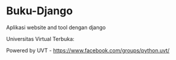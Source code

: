 Buku-Django
===========

Aplikasi website and tool dengan django

Universitas Virtual Terbuka:

Powered by UVT - https://www.facebook.com/groups/python.uvt/
